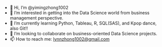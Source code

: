 - 👋 Hi, I’m @yimingzhong1002
- 👀 I’m interested in getting into the Data Science world from business management perspective.
- 🌱 I’m currently learning Python, Tableau, R, SQL(SAS), and Kpop dance, also Git!!
- 💞️ I’m looking to collaborate on business-oriented Data Science projects.
- 📫 How to reach me: lynnzhong1002@gmail.com

<!---
yimingzhong1002/yimingzhong1002 is a ✨ special ✨ repository because its `README.md` (this file) appears on your GitHub profile.
You can click the Preview link to take a look at your changes.
--->
